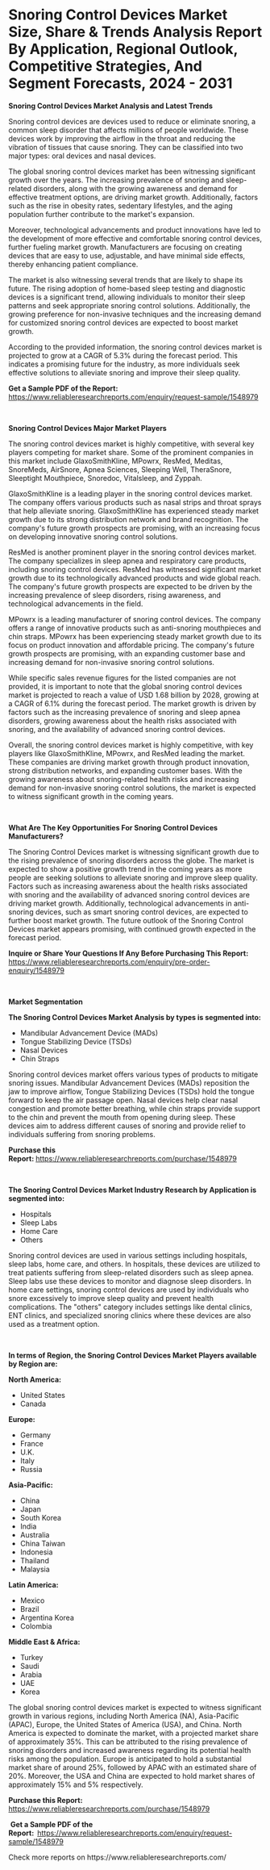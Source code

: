 <p><h1>Snoring Control Devices Market Size, Share & Trends Analysis Report By Application, Regional Outlook, Competitive Strategies, And Segment Forecasts, 2024 - 2031</h1></p><p><strong>Snoring Control Devices Market Analysis and Latest Trends</strong></p>
<p><p>Snoring control devices are devices used to reduce or eliminate snoring, a common sleep disorder that affects millions of people worldwide. These devices work by improving the airflow in the throat and reducing the vibration of tissues that cause snoring. They can be classified into two major types: oral devices and nasal devices.</p><p>The global snoring control devices market has been witnessing significant growth over the years. The increasing prevalence of snoring and sleep-related disorders, along with the growing awareness and demand for effective treatment options, are driving market growth. Additionally, factors such as the rise in obesity rates, sedentary lifestyles, and the aging population further contribute to the market's expansion.</p><p>Moreover, technological advancements and product innovations have led to the development of more effective and comfortable snoring control devices, further fueling market growth. Manufacturers are focusing on creating devices that are easy to use, adjustable, and have minimal side effects, thereby enhancing patient compliance.</p><p>The market is also witnessing several trends that are likely to shape its future. The rising adoption of home-based sleep testing and diagnostic devices is a significant trend, allowing individuals to monitor their sleep patterns and seek appropriate snoring control solutions. Additionally, the growing preference for non-invasive techniques and the increasing demand for customized snoring control devices are expected to boost market growth.</p><p>According to the provided information, the snoring control devices market is projected to grow at a CAGR of 5.3% during the forecast period. This indicates a promising future for the industry, as more individuals seek effective solutions to alleviate snoring and improve their sleep quality.</p></p>
<p><strong>Get a Sample PDF of the Report:&nbsp;</strong> <a href="https://www.reliableresearchreports.com/enquiry/request-sample/1548979">https://www.reliableresearchreports.com/enquiry/request-sample/1548979</a></p>
<p>&nbsp;</p>
<p><strong>Snoring Control Devices Major Market Players</strong></p>
<p><p>The snoring control devices market is highly competitive, with several key players competing for market share. Some of the prominent companies in this market include GlaxoSmithKline, MPowrx, ResMed, Meditas, SnoreMeds, AirSnore, Apnea Sciences, Sleeping Well, TheraSnore, Sleeptight Mouthpiece, Snoredoc, Vitalsleep, and Zyppah.</p><p>GlaxoSmithKline is a leading player in the snoring control devices market. The company offers various products such as nasal strips and throat sprays that help alleviate snoring. GlaxoSmithKline has experienced steady market growth due to its strong distribution network and brand recognition. The company's future growth prospects are promising, with an increasing focus on developing innovative snoring control solutions.</p><p>ResMed is another prominent player in the snoring control devices market. The company specializes in sleep apnea and respiratory care products, including snoring control devices. ResMed has witnessed significant market growth due to its technologically advanced products and wide global reach. The company's future growth prospects are expected to be driven by the increasing prevalence of sleep disorders, rising awareness, and technological advancements in the field.</p><p>MPowrx is a leading manufacturer of snoring control devices. The company offers a range of innovative products such as anti-snoring mouthpieces and chin straps. MPowrx has been experiencing steady market growth due to its focus on product innovation and affordable pricing. The company's future growth prospects are promising, with an expanding customer base and increasing demand for non-invasive snoring control solutions.</p><p>While specific sales revenue figures for the listed companies are not provided, it is important to note that the global snoring control devices market is projected to reach a value of USD 1.68 billion by 2028, growing at a CAGR of 6.1% during the forecast period. The market growth is driven by factors such as the increasing prevalence of snoring and sleep apnea disorders, growing awareness about the health risks associated with snoring, and the availability of advanced snoring control devices.</p><p>Overall, the snoring control devices market is highly competitive, with key players like GlaxoSmithKline, MPowrx, and ResMed leading the market. These companies are driving market growth through product innovation, strong distribution networks, and expanding customer bases. With the growing awareness about snoring-related health risks and increasing demand for non-invasive snoring control solutions, the market is expected to witness significant growth in the coming years.</p></p>
<p>&nbsp;</p>
<p><strong>What Are The Key Opportunities For Snoring Control Devices Manufacturers?</strong></p>
<p><p>The Snoring Control Devices market is witnessing significant growth due to the rising prevalence of snoring disorders across the globe. The market is expected to show a positive growth trend in the coming years as more people are seeking solutions to alleviate snoring and improve sleep quality. Factors such as increasing awareness about the health risks associated with snoring and the availability of advanced snoring control devices are driving market growth. Additionally, technological advancements in anti-snoring devices, such as smart snoring control devices, are expected to further boost market growth. The future outlook of the Snoring Control Devices market appears promising, with continued growth expected in the forecast period.</p></p>
<p><strong>Inquire or Share Your Questions If Any Before Purchasing This Report:</strong> <a href="https://www.reliableresearchreports.com/enquiry/pre-order-enquiry/1548979">https://www.reliableresearchreports.com/enquiry/pre-order-enquiry/1548979</a></p>
<p>&nbsp;</p>
<p><strong>Market Segmentation</strong></p>
<p><strong>The Snoring Control Devices Market Analysis by types is segmented into:</strong></p>
<p><ul><li>Mandibular Advancement Device (MADs)</li><li>Tongue Stabilizing Device (TSDs)</li><li>Nasal Devices</li><li>Chin Straps</li></ul></p>
<p><p>Snoring control devices market offers various types of products to mitigate snoring issues. Mandibular Advancement Devices (MADs) reposition the jaw to improve airflow, Tongue Stabilizing Devices (TSDs) hold the tongue forward to keep the air passage open. Nasal devices help clear nasal congestion and promote better breathing, while chin straps provide support to the chin and prevent the mouth from opening during sleep. These devices aim to address different causes of snoring and provide relief to individuals suffering from snoring problems.</p></p>
<p><strong>Purchase this Report:&nbsp;</strong><a href="https://www.reliableresearchreports.com/purchase/1548979">https://www.reliableresearchreports.com/purchase/1548979</a></p>
<p>&nbsp;</p>
<p><strong>The Snoring Control Devices Market Industry Research by Application is segmented into:</strong></p>
<p><ul><li>Hospitals</li><li>Sleep Labs</li><li>Home Care</li><li>Others</li></ul></p>
<p><p>Snoring control devices are used in various settings including hospitals, sleep labs, home care, and others. In hospitals, these devices are utilized to treat patients suffering from sleep-related disorders such as sleep apnea. Sleep labs use these devices to monitor and diagnose sleep disorders. In home care settings, snoring control devices are used by individuals who snore excessively to improve sleep quality and prevent health complications. The "others" category includes settings like dental clinics, ENT clinics, and specialized snoring clinics where these devices are also used as a treatment option.</p></p>
<p>&nbsp;</p>
<p><strong>In terms of Region, the Snoring Control Devices Market Players available by Region are:</strong></p>
<p>
    <p> <strong> North America: </strong>
        <ul>
            <li>United States</li>
            <li>Canada</li>
        </ul>
        </p> 
    <p> <strong> Europe: </strong>
        <ul>
            <li>Germany</li>
            <li>France</li>
            <li>U.K.</li>
            <li>Italy</li>
            <li>Russia</li>
        </ul>
        </p> 
    <p> <strong> Asia-Pacific: </strong>
        <ul>
            <li>China</li>
            <li>Japan</li>
            <li>South Korea</li>
            <li>India</li>
            <li>Australia</li>
            <li>China Taiwan</li>
            <li>Indonesia</li>
            <li>Thailand</li>
            <li>Malaysia</li>
        </ul>
        </p> 
    <p> <strong> Latin America: </strong>
        <ul>
            <li>Mexico</li>
            <li>Brazil</li>
            <li>Argentina Korea</li>
            <li>Colombia</li>
        </ul>
        </p> 
    <p> <strong> Middle East & Africa: </strong>
        <ul>
            <li>Turkey</li>
            <li>Saudi</li>
            <li>Arabia</li>
            <li>UAE</li>
            <li>Korea</li>
        </ul>
    </p>
    </p>
<p><p>The global snoring control devices market is expected to witness significant growth in various regions, including North America (NA), Asia-Pacific (APAC), Europe, the United States of America (USA), and China. North America is expected to dominate the market, with a projected market share of approximately 35%. This can be attributed to the rising prevalence of snoring disorders and increased awareness regarding its potential health risks among the population. Europe is anticipated to hold a substantial market share of around 25%, followed by APAC with an estimated share of 20%. Moreover, the USA and China are expected to hold market shares of approximately 15% and 5% respectively.</p></p>
<p><strong>Purchase this Report: </strong><a href="https://www.reliableresearchreports.com/purchase/1548979">https://www.reliableresearchreports.com/purchase/1548979</a></p>
<p>&nbsp;<strong>Get a Sample PDF of the Report:&nbsp;&nbsp;</strong><a href="https://www.reliableresearchreports.com/enquiry/request-sample/1548979">https://www.reliableresearchreports.com/enquiry/request-sample/1548979</a></p>
<p><strong></strong></p>
<p>Check more reports on https://www.reliableresearchreports.com/</p>